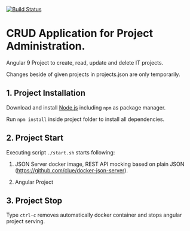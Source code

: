 [![Build Status](https://travis-ci.org/soerenehm/angular9-crud-projects.svg?branch=master)](https://travis-ci.org/soerenehm/angular9-crud-projects.svg?branch=master)

# CRUD Application for Project Administration.

Angular 9 Project to create, read, update and delete IT projects.

Changes beside of given projects in projects.json are only temporarily.

## 1. Project Installation

Download and install [Node.js](https://nodejs.org/en/download/) including `npm` as package manager.

Run `npm install` inside project folder to install all dependencies.

## 2. Project Start 

Executing script `./start.sh` starts following: 

1. JSON Server docker image, REST API mocking based on plain JSON (https://github.com/clue/docker-json-server).

2. Angular Project

## 3. Project Stop

Type `ctrl-c` removes automatically docker container and stops angular project serving.
